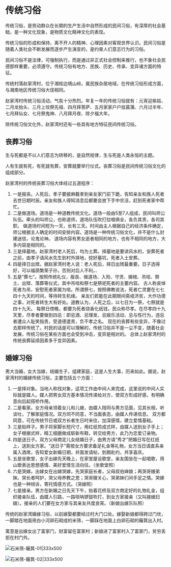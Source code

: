 # 传统习俗
传统习俗，是劳动群众在长期的生产生活中自然形成的民间习俗，有深厚的社会基础，是一种文化现象，是物质文化精神文化的表现。

传统习俗的形成和保持，离不开人的精神、心理因素对客观世界认识。民间习俗是随着人类社会不断发展而逐步产生演变的，是约束人们意志行为的习俗。

民间习俗不是法律，可强制执行，而是通过非正式社会控制来推行，也不象社会民德那样重要，必须遵守。传统习俗有地方、民族、历史、传承、变异诸方面的特征。

传统村落赵家湾村，位于湘桂边境山岭，属民族杂居地域，在传统习俗形成方面，与湘南地区传统习俗大径相同。

赵家湾村传统习俗活动，气氛十分热烈。年复一年的传统习俗就有：元宵迎紫姑、二月龙抬头、三月上坟祭先祖、四月拜菩萨、五月家家户户挂菖蒲、六月过半年、七月拜仙女、七月祭鬼神、八月拜月夜、除夕福大年。

除传统习俗文化外，赵家湾村还有一些具有地方特征民间传统习俗。

## 丧葬习俗
生与死都是不以人们意志为转移的，是自然规律，生与死是人类永恒的主题。

人有生就有死，有死就有葬，安葬就要举行仪式。丧葬习俗是民间传统习俗文化的组成部分。

赵家湾村的传统丧葬习俗大体经过五道程序：
1. 一是报丧。人死后，孝子要披麻戴孝到亲友家门前下跪，告知亲友和族人死者去世日期时辰。亲友和族人得知消息后都要会放下手中农活，赶到死者家中帮忙。
2. 二是做道场。道场是一种道教传统文化。道场一般由5至7人组成，民间叫师公队伍。牵头的叫师公，也称道师，道场队伍吹打拉唱俱全，各负其责，各司其职。
   做道场时间短为一天，长有三天。时间由主人根据自己的经济条件确定，师公根据主人确定的时间安排内容。道场是一种传统习俗文化，并不是什么封建迷信，论鬼论神。
   道场内容有男女逝者相同的地方，也有不相同的地方，大多内容是相同的。
3. 三是择墓地。赵家湾村老人死后，均为土葬。择墓地是要讲风水的，安葬死者之前，由孝子请风水先生到村外择地，挖好墓坑，死者入土安葬。
4. 四是择日出殡。据赵家湾村老人说：老人死后，择日出殡最重要。日子选得好，可以福荫繁荣子孙，否则对后人不利。、
5. 五是“葬七”。按照传统礼仪，报丧、做道场、入殓、守灵、搁棺、吊唁、祭土、出殡、落葬等仪式，其中吊唁和祭七是祭祀死者的主要内容。
   古人称哀悼死者为吊，安慰死者家属为唁。所谓祭七，按照佛教说法，死者亡灵要在七七四十九天的时间，等待转生机缘。
   亲友们若能在此期限间斋戒济贫，大作功德之事，对死者转生大有好处。道教认为，人死之后，以七日为一祭，七祭就是四十九天。
   每祭日傍晚，都要为死者烧香化纸钱，民众称尽孝。在尽孝四十九天里，尽孝者要做到四忌：即忌酒、忌理发、忌娱乐活动、忌与性行为，违忌者遭众人耻笑指责，受道德遣责，负不孝之名。
   现在的丧葬有些变异，不像过去那样传统了。村民的话是可以理解的，传统习俗并不是一尘不变，随着社会发展，传统习俗在某些方面也会受到冲击，变异是相对的。
   总体上赵家湾村的传统丧葬延续因素多于变异因素。

## 婚嫁习俗
男大当婚，女大当嫁，结婚生子，组建家庭，这是人生大事，历来如此。据说，赵家湾村的婚嫁传统习俗，主要包括五个方面：

1. 一是择对象。当地人称找对象，这项工作由中间人来完成，这里说的中间人实际就是媒人。媒人把男女双方基本情况传递给对方，使双方形成好感，有明确意向后起搭桥作用。
2. 二是看家。女方母亲领着女儿和儿媳，由媒人陪同与男方见面，见其长相，听谈吐，了解家庭情况。双方同不同意，不当面表态，由媒人传递信息。
   双方都同意，可在传统节日或双方长者生日时来往，加深感情，建立爱情基础。
3. 三是贴样子。男子将家脚长短尺寸，用红纸剪成式样，由媒人送到女子手上；女子根据式样，精工细磨做成崭新布鞋，转交给男方，此乃为恋爱订亲物。
4. 四是送日子。双方父母商定儿女结婚日子，由男方请“秀才”把婚日写在红纸上，送到女方家。“送日子”需按女方要求备足礼金等礼物，女方当日请直系亲属入酒席，告知爱女新婚日期，并面发请帖，到期赴约，共享喜庆。
5. 五是坐歌堂，女子出嫁先天晚上，在家堂屋设歌堂，亲友围坐在一起唱歌，用山歌表达思想感情、美好爱情生活向往。（坐歌堂照）
6. 六是哭嫁。出嫁女在出嫁哭嫁，先哭家庭长者，父母叔伯婶娘；再哭哥嫂弟妹。哭长者呵护，哭父母养教之恩；哭哥嫂关心，哭弟妹们间手足之情。哭嫁也是一种倾诉，寄托情感方式。（哭嫁照）
7. 七是接亲。男方在新婚之日先天下午，抬着花桥及双方商定好的礼物礼金，组织接亲队伍，由媒人引路，一路唢呐锣鼓吹打，到女方家接亲（又叫接媳妇娘）。接亲的人们要在女方家与其亲友共度良宵。（新娘出嫁乐队照）

传统的赵家湾婚嫁习俗，以前嫁娶都要经过村大门口处。嫁娶新娘都得跨过门坎，一脚踏在地面用白小河卵石砌成的米筛，一脚踩在地面上白卵石砌的簸箕出入村。

寓意是出嫁女出了富家门，财富留在富家村；新娘进了富家村入了富家门，贫穷丢拒在村门外。

![石米筛-簸箕-01|333x500](https://cdn.ossez.com/discourse-uploads/original/2X/e/e0cc3af27d8fd1d57496da4adc60d0400cee0938.jpeg ':size=300')

![石米筛-簸箕-02|333x500](https://cdn.ossez.com/discourse-uploads/original/2X/0/08e0caaca5abaf79207ee7168e19542beb6150be.jpeg ':size=300')